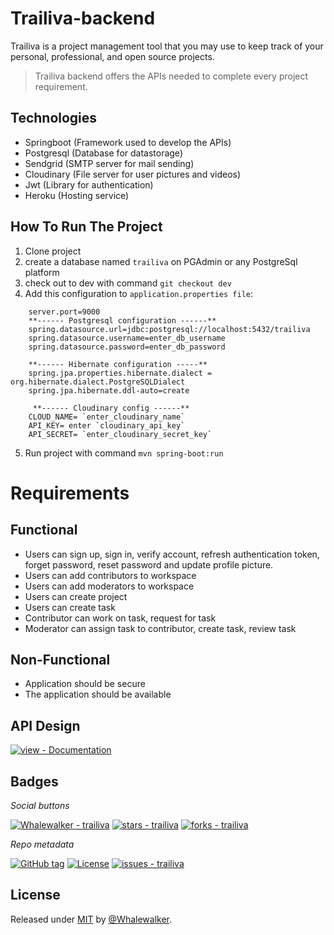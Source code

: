 # Trailiva-backend
Trailiva is a project management tool that you may use to keep track of your personal, professional, and open source projects.
> Trailiva backend offers the APIs needed to complete every project requirement.

## Technologies
- Springboot (Framework used to develop the APIs)
- Postgresql (Database for datastorage)
- Sendgrid (SMTP server for mail sending)
- Cloudinary (File server for user pictures and videos)
- Jwt (Library for authentication)
- Heroku (Hosting service)

 ## How To Run The Project
1. Clone project
2. create a database named `trailiva` on PGAdmin or any PostgreSql platform
3. check out to dev with command `git checkout dev`
4. Add this configuration to `application.properties file`:
```
    server.port=9000
    **------ Postgresql configuration ------**
    spring.datasource.url=jdbc:postgresql://localhost:5432/trailiva
    spring.datasource.username=enter_db_username
    spring.datasource.password=enter_db_password
    
    **------ Hibernate configuration -----**
    spring.jpa.properties.hibernate.dialect = org.hibernate.dialect.PostgreSQLDialect
    spring.jpa.hibernate.ddl-auto=create
    
     **------ Cloudinary config ------**
    CLOUD_NAME= `enter_cloudinary_name`
    API_KEY= enter `cloudinary_api_key`
    API_SECRET= `enter_cloudinary_secret_key`
```
5. Run project with command `mvn spring-boot:run`

# Requirements

## Functional
- Users can sign up, sign in, verify account, refresh authentication token, forget password, reset password and update profile picture.
- Users can add contributors to workspace
- Users can add moderators to workspace
- Users can create project
- Users can create task
- Contributor can work on task, request for task
- Moderator can assign task to contributor, create task, review task


## Non-Functional
- Application should be secure
- The application should be available

## API Design
[![view - Documentation](https://img.shields.io/badge/view-Documentation-blue?style=for-the-badge)](https://documenter.getpostman.com/view/18385063/VUqoSKcw)

## Badges
_Social buttons_

[![Whalewalker - trailiva](https://img.shields.io/static/v1?label=Whalewalker&message=trailiva&color=blue&logo=github)](https://github.com/Whalewalker/trailiva "Go to GitHub repo")
[![stars - trailiva](https://img.shields.io/github/stars/Whalewalker/trailiva?style=social)](https://github.com/Whalewalker/trailiva)
[![forks - trailiva](https://img.shields.io/github/forks/Whalewalker/trailiva?style=social)](https://github.com/Whalewalker/trailiva)


_Repo metadata_


[![GitHub tag](https://img.shields.io/github/tag/Whalewalker/trailiva?include_prereleases=&sort=semver&color=blue)](https://github.com/Whalewalker/trailiva/releases/)
[![License](https://img.shields.io/badge/License-MIT-blue)](#license)
[![issues - trailiva](https://img.shields.io/github/issues/Whalewalker/trailiva)](https://github.com/Whalewalker/trailiva/issues)

## License

Released under [MIT](/LICENSE) by [@Whalewalker](https://github.com/Whalewalker).
